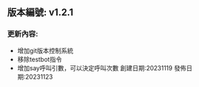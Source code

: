 ## 版本編號: v1.2.1
### 更新內容:
* 增加git版本控制系統
* 移除testbot指令
* 增加say呼叫引數，可以決定呼叫次數
創建日期:20231119
發佈日期:20231123